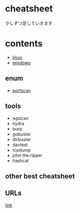 # cheatsheet 
少しずつ足していきます

# contents
- [linux](linux.md)
- [windows](windows.md)

## enum
- [portscan](portscan.md)

## tools
- wpscan
- hydra
- burp
- gobuster
- dirbuster
- davtest
- tcpdump
- john the ripper
- hashcat

## other best cheatsheet 


## URLs
[link](link.md)
